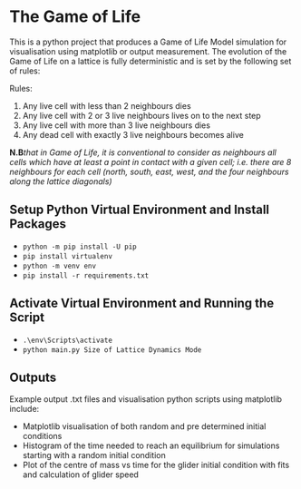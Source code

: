 # The Game of Life
This is a python project that produces a Game of Life Model simulation for visualisation using matplotlib or output measurement. The evolution of the Game of Life on a lattice is fully deterministic and is set by the following set of rules:

Rules:
1. Any live cell with less than 2 neighbours dies
2. Any live cell with 2 or 3 live neighbours lives on to the next step
3. Any live cell with more than 3 live neighbours dies
4. Any dead cell with exactly 3 live neighbours becomes alive

**N.B***that in Game of Life, it is conventional to consider as neighbours
all cells which have at least a point in contact with a given cell; i.e.
there are 8 neighbours for each cell (north, south, east, west, and the
four neighbours along the lattice diagonals)*

## Setup Python Virtual Environment and Install Packages
- ``` python -m pip install -U pip ```
- ``` pip install virtualenv ```
- ``` python -m venv env ```
- ``` pip install -r requirements.txt ```

## Activate Virtual Environment and Running the Script
- ``` .\env\Scripts\activate ```
- ``` python main.py Size of Lattice Dynamics Mode ```

## Outputs
Example output .txt files and visualisation python scripts using matplotlib include:

- Matplotlib visualisation of both random and pre determined initial conditions
- Histogram of the time needed to reach an equilibrium for simulations starting with a random initial condition
- Plot of the centre of mass vs time for the glider initial condition with fits and calculation of glider speed

